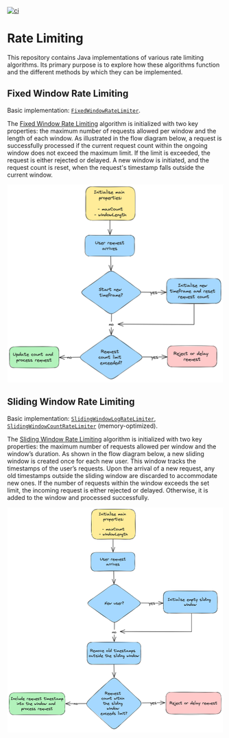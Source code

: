 [![ci](https://github.com/rdiachenko/rate-limiting/actions/workflows/ci.yml/badge.svg)](https://github.com/rdiachenko/rate-limiting/actions/workflows/ci.yml)

# Rate Limiting

This repository contains Java implementations of various rate limiting algorithms. Its primary purpose is to explore how these algorithms function and the different methods by which they can be implemented.

## Fixed Window Rate Limiting

Basic implementation: [`FixedWindowRateLimiter`](lib/src/main/java/com/rdiachenko/ratelimiting/FixedWindowRateLimiter.java).

The [Fixed Window Rate Limiting](https://www.rdiachenko.com/posts/arch/rate-limiting/fixed-window-algorithm/) algorithm is initialized with two key properties: the maximum number of requests allowed per window and the length of each window. As illustrated in the flow diagram below, a request is successfully processed if the current request count within the ongoing window does not exceed the maximum limit. If the limit is exceeded, the request is either rejected or delayed. A new window is initiated, and the request count is reset, when the request's timestamp falls outside the current window.

![Flow Diagram for Fixed Window Algorithm](docs/fixed-window-algorithm-flow-diagram.png "Flow Diagram for Fixed Window Algorithm")

## Sliding Window Rate Limiting

Basic implementation: [`SlidingWindowLogRateLimiter`](lib/src/main/java/com/rdiachenko/ratelimiting/SlidingWindowLogRateLimiter.java), [`SlidingWindowCountRateLimiter`](lib/src/main/java/com/rdiachenko/ratelimiting/SlidingWindowCountRateLimiter.java) (memory-optimized).

The [Sliding Window Rate Limiting](https://www.rdiachenko.com/posts/arch/rate-limiting/sliding-window-algorithm/) algorithm is initialized with two key properties: the maximum number of requests allowed per window and the window’s duration. As shown in the flow diagram below, a new sliding window is created once for each new user. This window tracks the timestamps of the user’s requests. Upon the arrival of a new request, any old timestamps outside the sliding window are discarded to accommodate new ones. If the number of requests within the window exceeds the set limit, the incoming request is either rejected or delayed. Otherwise, it is added to the window and processed successfully.

![Flow Diagram for Sliding Window Algorithm](docs/sliding-window-algorithm-flow-diagram.png "Flow Diagram for Sliding Window Algorithm")

